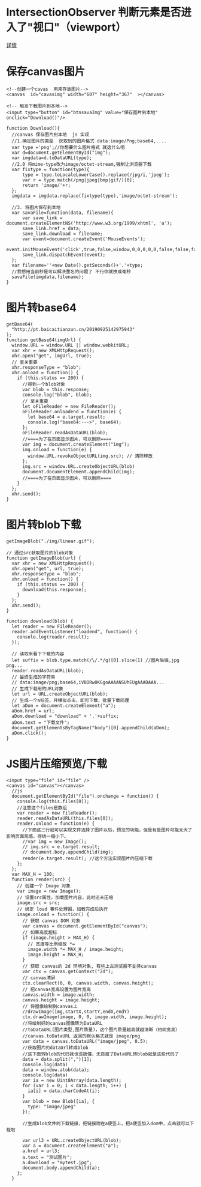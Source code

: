 



# IntersectionObserver 判断元素是否进入了"视口"（viewport）
[详情](http://www.ruanyifeng.com/blog/2016/11/intersectionobserver_api.html)

# 保存canvas图片
>

    <!--创建一个cavas  用来存放图片-->
    <canvas  id="cavasimg" width="607" height="367"  ></canvas> 
        
    <!-- 触发下载图片到本地-->
    <input type="button" id="btnsavaImg" value="保存图片到本地" onclick="Download()"/> 

    function Download(){
      //canvas 保存图片到本地  js 实现
      //1.确定图片的类型  获取到的图片格式 data:image/Png;base64,....
      var type ='png';//你想要什么图片格式 就选什么吧
      var d=document.getElementById("img");
      var imgdata=d.toDataURL(type);
      //2.0 将mime-type改为image/octet-stream,强制让浏览器下载
      var fixtype = function(type){
          type = type.toLocaleLowerCase().replace(/jpg/i,'jpeg');
          var r = type.match(/png|jpeg|bmp|gif/)[0];
          return 'image/'+r;
      };
      imgdata = imgdata.replace(fixtype(type),'image/octet-stream');

      //3. 将图片保存到本地
      var savaFile=function(data, filename){
          var save_link = document.createElementNS('http://www.w3.org/1999/xhtml', 'a');
          save_link.href = data;
          save_link.download = filename;
          var event=document.createEvent('MouseEvents');
          event.initMouseEvent('click',true,false,window,0,0,0,0,0,false,false,false,false,0,null);
          save_link.dispatchEvent(event);
      };
      var filename=''+new Date().getSeconds()+'.'+type;  
      //我想用当前秒是可以解决重名的问题了 不行你就换成毫秒
      savaFile(imgdata,filename);
    }

    

 # <a name="图片转base64">图片转base64</a>
>
    getBase64(
      "http://pt.baicaitianzun.cn/20190925142975943"
    );
    function getBase64(imgUrl) {
      window.URL = window.URL || window.webkitURL;
      var xhr = new XMLHttpRequest();
      xhr.open("get", imgUrl, true);
      // 至关重要
      xhr.responseType = "blob";
      xhr.onload = function() {
        if (this.status == 200) {
          //得到一个blob对象
          var blob = this.response;
          console.log("blob", blob);
          // 至关重要
          let oFileReader = new FileReader();
          oFileReader.onloadend = function(e) {
            let base64 = e.target.result;
            console.log("base64:--->", base64);
          };
          oFileReader.readAsDataURL(blob);
          //====为了在页面显示图片，可以删除====
          var img = document.createElement("img");
          img.onload = function(e) {
            window.URL.revokeObjectURL(img.src); // 清除释放
          };
          img.src = window.URL.createObjectURL(blob)
          document.documentElement.appendChild(img);
          //====为了在页面显示图片，可以删除====
        }
      };
      xhr.send();
    }

# <a name="图片转blob下载">图片转blob下载</a>
>
    getImageBlob("./img/linear.gif");

    // 通过src获取图片的blob对象
    function getImageBlob(url) {
      var xhr = new XMLHttpRequest();
      xhr.open("get", url, true);
      xhr.responseType = "blob";
      xhr.onload = function() {
        if (this.status == 200) {
          download(this.response);
        }
      };
      xhr.send();
    }

    function download(blob) {
      let reader = new FileReader();
      reader.addEventListener("loadend", function() {
        console.log(reader.result);
      });

      // 读取来看下下载的内容
      let suffix = blob.type.match(/\/.*/g)[0].slice(1) //图片后缀,jpg png...
      reader.readAsDataURL(blob);
      // 最终生成的字符串
      // data:image/png;base64,iVBORw0KGgoAAAANSUhEUgAAADAAA...
      // 生成下载用的URL对象
      let url = URL.createObjectURL(blob);
      // 生成一个a标签，并模拟点击，即可下载，批量下载同理
      let aDom = document.createElement("a");
      aDom.href = url;
      aDom.download = "download" + '.'+suffix;
      aDom.text = "下载文件";
      document.getElementsByTagName("body")[0].appendChild(aDom);
      aDom.click();
    }


# JS图片压缩预览/下载
>
    <input type="file" id="file" />
    <canvas id="canvas"></canvas>
      //js
      document.getElementById("file").onchange = function() {
        console.log(this.files[0]);
        //注意这个files是数组
        var reader = new FileReader();
        reader.readAsDataURL(this.files[0]);
        reader.onload = function(e) {
          //下面这三行就可以实现文件选择了图片以后，预览的功能，但是有些图片可能太大了影响页面观感，得统一缩小下。
          //var img = new Image();
          // img.src = e.target.result;
          // document.body.appendChild(img);
          render(e.target.result); //这个方法实现图片的压缩下载
        };
      };
      var MAX_H = 100;
      function render(src) {
        // 创建一个 Image 对象
        var image = new Image();
        // 设置src属性，加载图片内容，此时还未压缩
        image.src = src;
        // 绑定 load 事件处理器，加载完成后执行
        image.onload = function() {
          // 获取 canvas DOM 对象
          var canvas = document.getElementById("canvas");
          // 如果高度超标
          if (image.height > MAX_H) {
            // 宽度等比例缩放 *=
            image.width *= MAX_H / image.height;
            image.height = MAX_H;
          }
          // 获取 canvas的 2d 环境对象, 有些上古浏览器不支持canvas
          var ctx = canvas.getContext("2d");
          // canvas清屏
          ctx.clearRect(0, 0, canvas.width, canvas.height);
          // 把canvas宽高设置为图片宽高
          canvas.width = image.width;
          canvas.height = image.height;
          // 将图像绘制到canvas上
          //drawImage(img,startX,startY,endX,endY)
          ctx.drawImage(image, 0, 0, image.width, image.height);
          //将绘制好的canvas图像转为DataURL
          //toDataURL(图片类型,图片质量)，这个图片质量越高就越清晰（相同宽高）
          //canvas.toDataURL 返回的默认格式就是 image/png
          var data = canvas.toDataURL("image/jpeg", 0.5);
          //获取图片的dataUrl转成blob
          //这下面转blob的代码我也没搞懂，无百度了DataURL转blob就是这些代码了
          data = data.split(",")[1];
          console.log(data)
          data = window.atob(data);
          console.log(data)
          var ia = new Uint8Array(data.length);
          for (var i = 0; i < data.length; i++) {
            ia[i] = data.charCodeAt(i);
          }
          var blob = new Blob([ia], {
            type: "image/jpeg"
          });

          //生成blob文件的下载链接，把链接附在a便签上，把a便签加入dom中，点击就可以下载啦

          var url3 = URL.createObjectURL(blob);
          var a = document.createElement("a");
          a.href = url3;
          a.text = "测试图片";
          a.download = "mytest.jpg";
          document.body.appendChild(a);
        };
      }
